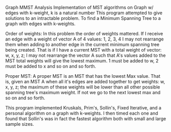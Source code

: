 Graph MMST Analysis
Implementation of MST algorithms on Graph w/ edges with k-weight, k is a natural number
This program attempted to give solutions to an intractable problem. To find a Minimum Spanning Tree to a graph with edges with k-weights. 

Order of weights:
In this problem the order of weights mattered. If I receive an edge with a weight of vector A of 4 values: 1, 2, 3, 4 I may not rearrange them when adding to another edge in the current minimum spanning tree being created. That is if I have a current MST with a total weight of vector: w, x, y, z; I may not rearrange the vector A such that A's values added to the MST total weights will give the lowest maximum. 1 must be added to w, 2 must be added to x and so on and so forth. 

Proper MST: A proper MST is an MST that has the lowest Max value. That is, given an MST A when all it's edges are added together to get weights: w, x, y, z; the maximum of these weights will be lower than all other possible spanning tree's maximum weight. If not we go to the next lowest max and so on and so forth. 


This program implemented Kruskals, Prim's, Sollin's, Fixed Iterative, and a personal algorithm on a graph with k-weights. I then timed each one and found that Sollin's was in fact the fastest algorithm both with small and large sample sizes. 
